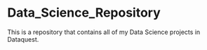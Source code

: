 # Data_Science_Repository
This is a repository that contains all of my Data Science projects in Dataquest.

